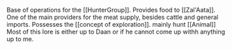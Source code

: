 Base of operations for the [[HunterGroup]]. Provides food to [[Zal'Aata]]. One of the main providers for the meat supply, besides cattle and general imports. Possesses the [[concept of exploration]]. mainly hunt [[Animal]] Most of this lore is either up to Daan or if he cannot come up withh anything up to me.